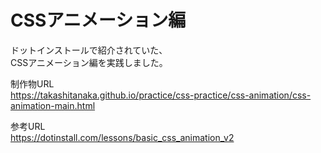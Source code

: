 # CSSアニメーション編

ドットインストールで紹介されていた、  
CSSアニメーション編を実践しました。

制作物URL  
https://takashitanaka.github.io/practice/css-practice/css-animation/css-animation-main.html

参考URL  
https://dotinstall.com/lessons/basic_css_animation_v2
